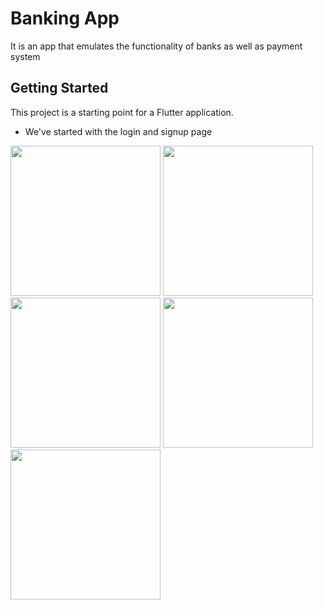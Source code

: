 # Banking App
It is an app that emulates the functionality of banks as well as payment system

## Getting Started

This project is a starting point for a Flutter application.

- We've started with the login and signup page

<p float="left">
  <img src="https://github.com/Perception12/flutter_banking_ui/blob/main/assets/images/ss1.png" width="240">
  <img src="https://github.com/Perception12/flutter_banking_ui/blob/main/assets/images/ss2.png" width="240">
  <img src="https://github.com/Perception12/flutter_banking_ui/blob/main/assets/images/ss3.png" width="240">
  <img src="https://github.com/Perception12/flutter_banking_ui/blob/main/assets/images/ss4.png" width="240">
  <img src="https://github.com/Perception12/flutter_banking_ui/blob/main/assets/images/ss4.png" width="240">
</p>
